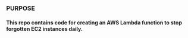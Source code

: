 ### PURPOSE
#### This repo contains code for creating an AWS Lambda function to stop forgotten EC2 instances daily.


